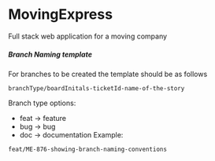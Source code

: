 # MovingExpress
Full stack web application for a moving company

##### Branch Naming template
For branches to be created the template should be as follows
```
branchType/boardInitals-ticketId-name-of-the-story
```
Branch type options:
- feat -> feature
- bug -> bug
- doc -> documentation
Example:
```
feat/ME-876-showing-branch-naming-conventions
```
